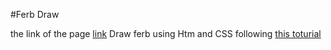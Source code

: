 #Ferb Draw 

the link of the page [link](https://hayaa123.github.io/Draw-ferb/)
Draw ferb using Htm and CSS following [this toturial](https://www.youtube.com/watch?v=ykMVAtC9Okk) 
